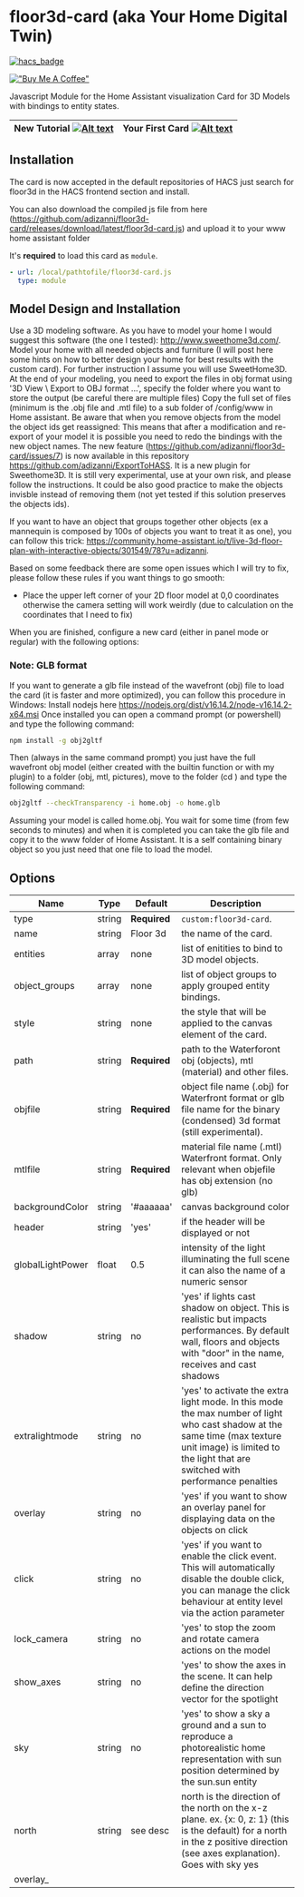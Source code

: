 # floor3d-card (aka Your Home Digital Twin)

[![hacs_badge](https://img.shields.io/badge/HACS-Default-orange.svg?style=for-the-badge)](https://github.com/custom-components/hacs)

[!["Buy Me A Coffee"](https://www.buymeacoffee.com/assets/img/custom_images/orange_img.png)](https://buymeacoffee.com/AndyHA)

Javascript Module for the Home Assistant visualization Card for 3D Models with bindings to entity states.

| New Tutorial [![Alt text](https://img.youtube.com/vi/ArBy7uqSJkY/0.jpg)](https://www.youtube.com/watch?v=ArBy7uqSJkY) | Your First Card [![Alt text](https://img.youtube.com/vi/4qrDpDnPK6I/0.jpg)](https://youtu.be/4qrDpDnPK6I)  |
| ------------------------------------------------------------------------------------------------------------- | ----------------------------------------------------------------------------------------------------------------- |


## Installation

The card is now accepted in the default repositories of HACS just search for floor3d in the HACS frontend section and install.

You can also download the compiled js file from here (https://github.com/adizanni/floor3d-card/releases/download/latest/floor3d-card.js) and upload it to your www home assistant folder

It's **required** to load this card as `module`.

```yaml
- url: /local/pathtofile/floor3d-card.js
  type: module
```

## Model Design and Installation

Use a 3D modeling software. As you have to model your home I would suggest this software (the one I tested): http://www.sweethome3d.com/.
Model your home with all needed objects and furniture (I will post here some hints on how to better design your home for best results with the custom card).
For further instruction I assume you will use SweetHome3D.
At the end of your modeling, you need to export the files in obj format using '3D View \ Export to OBJ format ...', specify the folder where you want to store the output (be careful there are multiple files)
Copy the full set of files (minimum is the .obj file and .mtl file) to a sub folder of /config/www in Home assistant.
Be aware that when you remove objects from the model the object ids get reassigned: This means that after a modification and re-export of your model it is possible you need to redo the bindings with the new object names. The new feature (https://github.com/adizanni/floor3d-card/issues/7) is now available in this repository https://github.com/adizanni/ExportToHASS. It is a new plugin for Sweethome3D. It is still very experimental, use at your own risk, and please follow the instructions.
It could be also good practice to make the objects invisble instead of removing them (not yet tested if this solution preserves the objects ids).

If you want to have an object that groups together other objects (ex a mannequin is composed by 100s of objects you want to treat it as one), you can follow this trick: https://community.home-assistant.io/t/live-3d-floor-plan-with-interactive-objects/301549/78?u=adizanni.

Based on some feedback there are some open issues which I will try to fix, please follow these rules if you want things to go smooth:

- Place the upper left corner of your 2D floor model at 0,0 coordinates otherwise the camera setting will work weirdly (due to calculation on the coordinates that I need to fix)

When you are finished, configure a new card (either in panel mode or regular) with the following options:

### Note: GLB format

If you want to generate a glb file instead of the wavefront (obj) file to load the card (it is faster and more optimized), you can follow this procedure in Windows:
Install nodejs here https://nodejs.org/dist/v16.14.2/node-v16.14.2-x64.msi 
Once installed you can open a command prompt (or powershell) and type the following command:
```bash
npm install -g obj2gltf
```
Then (always in the same command prompt) you just have the full wavefront obj model (either created with the builtin function or with my plugin) to a folder (obj, mtl, pictures), move to the folder (cd <folder>) and type the following command:
```bash
obj2gltf --checkTransparency -i home.obj -o home.glb
```
Assuming your model is called home.obj. You wait for some time (from few seconds to minutes) and when it is completed you can take the glb file and copy it to the www folder of Home Assistant. It is a self containing binary object so you just need that one file to load the model.

## Options

| Name             | Type   | Default      | Description                                                                                                                                                                |
| ---------------- | ------ | ------------ | -------------------------------------------------------------------------------------------------------------------------------------------------------------------------- |
| type             | string | **Required** | `custom:floor3d-card`.                                                                                                                                                     |
| name             | string | Floor 3d     | the name of the card.                                                                                                                                                      |
| entities         | array  | none         | list of enitities to bind to 3D model objects.                                                                                                                             |
| object_groups    | array  | none         | list of object groups to apply grouped entity bindings.                                                                                                                    |
| style            | string | none         | the style that will be applied to the canvas element of the card.                                                                                                          |
| path             | string | **Required** | path to the Waterforont obj (objects), mtl (material) and other files.                                                                                                     |
| objfile          | string | **Required** | object file name (.obj) for Waterfront format or glb file name for the binary (condensed) 3d format (still experimental).                                                                                                                                 |
| mtlfile          | string | **Required** | material file name (.mtl) Waterfront format. Only relevant when objefile has obj extension (no glb)                                                                                                                               |
| backgroundColor  | string | '#aaaaaa'    | canvas background color                                                                                                                                                    |
| header  | string | 'yes'    | if the header will be displayed or not                                                                                                                                                   |
| globalLightPower | float  | 0.5          | intensity of the light illuminating the full scene it can also the name of a numeric sensor                                                                                |
| shadow           | string | no           | 'yes' if lights cast shadow on object. This is realistic but impacts performances. By default wall, floors and objects with "door" in the name, receives and cast shadows  |
| extralightmode   | string | no           | 'yes' to activate the extra light mode. In this mode the max number of light who cast shadow at the same time (max texture unit image) is limited to the light that are switched with performance penalties  |
| overlay          | string | no           | 'yes' if you want to show an overlay panel for displaying data on the objects on click                                                                                     |
| click            | string | no           | 'yes' if you want to enable the click event. This will automatically disable the double click, you can manage the click behaviour at entity level via the action parameter |
| lock_camera      | string | no           | 'yes' to stop the zoom and rotate camera actions on the model                                                                                                              |
| show_axes        | string | no           | 'yes' to show the axes in the scene. It can help define the direction vector for the spotlight                                                                              |
| sky              | string | no           | 'yes' to show a sky a ground and a sun to reproduce a photorealistic home representation with sun position determined by the sun.sun entity                                 |
| north            | string | see desc     | north is the direction of the north on the x-z plane. ex. {x: 0, z: 1} (this is the default) for a north in the z positive direction (see axes explanation). Goes with sky yes |
| overlay\_<style> | string | various      | allow to manage the aspect of the overlay panel (colors, fonts, etc.)                                                                                                      |

**Note: with the introdction of the sky, the illumination will behave strangely when the sun will go above the ceiling. I've given the possibility to manage what I call a transparent slab. In sweethome3d put a transparent slab object (transparent box) on top of your floor and call it transparent_slab*. If you use my plugin (Export to HA) this will be managed by the card by stopping the sunlight to come through from the above. It is also possible to activate the ceiling in Sweethome3d. **

**Note 2: a valid north setting example:
```yaml
north:
  x: -1
  z: 0
```
  
For each entity in the entities list you need to specify the following options:

| Name            | Type   | Default      | Description                                                                                                                                                                                                                                                                                         |
| --------------- | ------ | ------------ | --------------------------------------------------------------------------------------------------------------------------------------------------------------------------------------------------------------------------------------------------------------------------------------------------- |
| entity          | string | **Required** | your entity id or reference to an object_group via <object_group> reference (this last feature is not applicable for text and gesture                                                                                                                                                               |
| entity_template | string | none         | a JavaScript template formatted as follow: [[[ template]]]. Template is a valid Javascript command. With $entity you specify the state of the entity                                                                                                                                                |
| action          | string | none         | on-click behaviour: it can be 'more-info' to open the more-info dialog for the entity associated to the clicked objec; it can be 'overlay' to display the state of the entity in the ovelay panel; it can be 'default' to do the same action that used to be associated to the double click action. |
| object_id       | string | **Required** | the name of the object in the model to biind to your entity.                                                                                                                                                                                                                                        |
| type3d          | string | **Required** | the type of object binding. Values are: light, hide, color, text, gesture, door, rotate                                                                                                                                                                                                             |

**Note: to facilitate the configuration you can load the model without entity bindings and you will be able to show the object_id you want to bind to by double clicking on the object**

For each object_group in object_groups:

| Name         | Type   | Default      | Description                                                                                                                             |
| ------------ | ------ | ------------ | --------------------------------------------------------------------------------------------------------------------------------------- |
| object_group | string | **Required** | your object group name to be referenced by the entity field via <object_group> reference (braces <> have to wrap the object_group name) |
| objects      | array  | **Required** | the list of object_ids in your group.                                                                                                   |

The objects array contains a list of
| Name | Type | Default | Description
| ---- | ---- | ------- | -----------
| object_id | string | **Required** | object_id of the object in the group
  
Here is a Tutorial for Object Groups:
  
| Object Groups Tutorial
| ------------------------- 
| [![Alt text](https://img.youtube.com/vi/eAbaDfNw93M/0.jpg)](https://www.youtube.com/watch?v=eAbaDfNw93M)  
  
For each zoom in zoom_areas
  
| Name             | Type   | Default      | Description                                                                                                                                                                |
| ---------------- | ------ | ------------ | -------------------------------------------------------------------------------------------------------------------------------------------------------------------------- |
| zoom             | string | **Required** | the name of the zoom area (ex. Kitchen).                                                                                                                                    |
| object_id        | string | **Required** | the object id of the target of the zoom (ex. room_1_1)                                                                                                                      |
| rotation         | object | {x:0, y:0, z:0} | the rotation of the camera pointing to the area.                                                                                                                                                      |
| direction        | object  | {x:0, y:0, z:0}   | the direction vector of the canera pointing to the area.                                                                                                                             |  
| distance        | number  | 500   | the number of cm from the camera to the target point                                                                                              |
  

### Client Side Javascript template example

```yaml
- entity: sensor.temperature
  type3d: color
  colorcondition:
    - color: red
      state: hot
  object_id: your_object
  entity_template: '[[[ if ($entity > 25) { "hot" } else { "cool" } ]]]'
```

The example above shows a potential usage of the Client Side Javascript template example. If the state of the entity is greater than 25, the templated state of the entity will be 'hot' thus the object 'your_object' will become red

## Camera Rotation, Camera Position and Camera direction

For **camera rotation and position** recording config:

```yaml
camera_position:
  x: <x coordinate of the recorded camera positioon>
  y: <y coordinate of the recorded camera positioon>
  z: <z coordinate of the recorded camera positioon>
camera_rotate:
  x: <x coordinate of the recorded camera rotation>
  y: <y coordinate of the recorded camera rotation>
  z: <z coordinate of the recorded camera rotation>
 camera_target:
  x: <x coordinate of the recorded camera target>
  y: <y coordinate of the recorded camera target>
  z: <z coordinate of the recorded camera target>
```

When in edit mode you can double click in an empty model space to retrieve the current postition and rotation of the camera. You can retrieve the 2 sets of coordinates from the prompt box that will appear. You can then manually copy the content and paste to the card config in code editor mode. Thanks to this the new default position of the camera will be set to the configured coordinates.

An image explaining the coordinate concepts:
  
![image](https://user-images.githubusercontent.com/35622920/152559923-c8762f2d-c8c6-4cd2-bbc8-8429b8fa7101.png)
  
## Overlay and action

You first put overlay yes in the Appearance section of the card visual editor. Then a few other Overlay parameters appear to customize the overlay: alignment, size, fonts, colors, etc.
All this will create a panel that will sit on top of the model canvas.
You will also have to put the click parameter to yes for it to work.
Then in each entity you have the action parameter; this tells what to do when you click on the object associated to the entity.
If action = overlay for an entity, it means that when you click on it, it will display the name and state of the entity inside the overlay.

Example:

```yaml
........
overlay: 'yes'
overlay_bgcolor: transparent
.........
click: 'yes'
entities:
  - entity: <your_entity>
    object_id: <your_object_id>
    action: overlay
    .........
```

When you click on the object, the entity name and state will appear in the overlay panel

In this other example the click will trigger the pop of the more-info dialog (overlay not needed):

```yaml

.........
click: 'yes'
entities:
  - entity: <your_entity>
    object_id: <your_object_id>
    action: more-info
    .........
```

## Camera

For camera, example config:
  
```yaml
entities
  - entity: camera.<camera name>
    type3d: camera
    object_id: <an object_id in the model you want to associate with the camera>
```
there are no specific parameters. Double clicking on the object will show a pop-up dialog with the camera picture.
  
## Lights

For **light** example config:

```yaml
entities:
  - entity: <a light entity id>
    type3d: light
    object_id: <an object id in the 3D model you want to postion the light on>
    light:
      lumens: <max light lumens range: 0-4000 for regular led/bulb lights>
      color: <light color, if the light is a led with variable color this parameter will be ignored in favor of color and temperature attributes>
      decay: <0-2, the speed of decay for the light between the light source and the distance>
      distance: <number of cm for which the light will have an effect on the scene>
      shadow: <'no', if you do not want this light to case a shadow. This is to cope with the limit of max lights casting shadow in a model>
      vertical_alignment: <'top', 'middle', 'bottom', when you activate shadows it allows to avoid that the lamp itself block the light>
      light_target: when this parameter is filled, the light becomes a spotlight, you need to put here the object_id of the target of the spot
      light_direction: when this parameter is filled, the light becomes a spotlight, you put here the direction vector of the spotlight. It can only be changed in the code editor. in the format x: xxx, y: yyy, z: zzz. See coordinate explanation above
```

Light behaviour is obvious: the **light_name** will illuminate when the bound entity in Home Assistant will be turned on and viceversa. If the light has color and brightness attributes they will be used to render the light.
A double click on the light object will toggle the light (so far the events in iOS and Android are not yet managed as the events are captured by the OrbitContol of Three.js library and I have not yet fully understood the behaviour)

## Hide

For **hide** example config:

```yaml
entities
  - entity: <a binary sensor entity id>
    type3d: hide
    object_id: <an object_id in the model you want to hide if condition is true>
    hide:
      state: <the state of the entity triggering the hiding of the object: ex 'off'>
```

Hide behavour: the object_id will be hidden when the state of the bound entity will be equal to the **state** value

## Show

For **show** example config:

```yaml
entities
  - entity: <a binary sensor entity id>
    type3d: show
    object_id: <an object_id in the model you want to show if condition is true>
    show:
      state: <the state of the entity triggering the showing of the object: ex 'off'>
```

Show behavour: the object_id will be visible when the state of the bound entity will be equal to the **state** value

## Color

For **color** example config:

```yaml
entities:
  - entity: <a discrete sensor entity id>
    type3d: color
    object_id: <the object id in the 3D model that has to change color based on the state of the entity>
    colorcondition:
      - color: <color to paint if condition for the entity id in the stat to be true, it can be in Hex, html or rgb format (ex. '#ff0000' or 'red' or '255, 0, 0' >
        state: <state of the entity>
      .......
```

Color behavour: the object_id will be painted in the color when the state of the bound entity will be equal to the **state** value

## Text

For **text** example config:

```yaml
entities:
  - entity: <a numeric or text sensor entity id>
    type3d: text
    object_id: <the plane object id in the 3D model that will allow the display of the state text>
    text:
      span: <percentage span of text in the object plane> (ex. 50%)
      font: <name of the font text ex:'verdana'>
      textbgcolor: <background color for the text. ex: '#000000' or 'black'>
      textfgcolor: <foreground color for the text. ex: '#ffffff' or 'white'>
      attribute: the optional attribute of the entity you want to show on the object
      .......
```

Text behaviour: the object_id representing the plane object (ex. mirror; picture, tv screen, etc) will display the state text for the entity

## Room

For **room** example config:

```yaml
entities:
  - entity: <an entity>
    type3d: room
    object_id: <a room object (generally the floor) with a name containing "room". >
    room:
      eleveation: <Number of cm going from the floor to the ceiling to set the parallelepiped height of the new room object>
      transparency: <Percentage of transparency of the room object>
      color: <color of the parallelipiped: ex: '#ff0000' or 'red'>
      label: <yes or no, default no: shows a label with the state of the entity or attribute (see below)>
      span: <percentage span of text in the object plane> (ex. 50%)
      font: <name of the font text ex:'verdana'>
      textbgcolor: <background color for the text. ex: '#000000' or 'black'>
      textfgcolor: <foreground color for the text. ex: '#ffffff' or 'white'>
      attribute: the optional attribute of the entity you want to show on the object
    colorcondition:
      - color: <>
        state: <>

```

Room will draw a parallelipiped highlighting the room. Pretty static for the moment, it will become more dynamic with new parameters. It works with all room (floor) objects containing the word "room" in the object name. Rooms that have not a rectangular shape will have a paralllipiped anyway (not managing complex shapes).

You can add a colorcondition section for rooms.
  
![image](https://user-images.githubusercontent.com/35622920/153704069-f0be858f-5453-4a7c-a592-2c33d44284d0.PNG)
  
## Gesture

For **gesture** (action) example config:

```yaml
entities:
  - entity: <an actionable entity>
    type3d: gesture
    object_id: <an object id in the 3D model you want to double click to trigger the gesture/action>
    gesture:
      domain: <the domain of the service to call>
      service: <the service to call>
```

when you double click on the object, the domain.service is called with data { entity_id: entity }
(so far the iOS and Android events are not yet managed as the events are captured by the OrbitContol of Three.js library and I have not yet fully understood the behaviour)

## Door

For **door** example config:

```yaml
entities:
  - entity: <a on/off  entity>
    type3d: door
    object_id: <an object or object_group id representing the door>
    door:
      doortype: <'slide' for sliding doors/windows, 'swing' for swinging doors windows>
      side: 'up', 'down', 'left' and 'right', the border of the door that is the axis of rotation
      direction: 'inner' and 'outer', the direction of rotation
      hinge: the object_id of the door/window hinge
      pane: the object_id of the pane (main component) of the door/window
      degrees: the degrees of the door opening
```

a door/window object/entity is rotated by the sepcified degrees (swing) or slid (slide) along the axis defined in 'side' and the direction defined in 'direction'. You can use the object group to list the moving objects of the door. If you do that you can now select the hinge object or the pane object. When you select the hinge object only the direction parameter is used as the side and axix of rotation are bound to the hinge position and shape. Time allowing I will try to do a tutorial. It is getting complex.....

Different cases here:

For a Swing door:

| Type                   | Direction | Side | Degrees | Comment                                                           |
| ---------------------- | --------- | ---- | ------- | ----------------------------------------------------------------- |
| hinge object specified | x         |      | x       | -                                                                 |
| pane object specified  | x         | x    | x       | -                                                                 |
| no object specified    | x         | x    | x       | the object_id is taken as a pane or the first object of the group |

For a slide door (only pane object):

| Type                     | Direction | Side | Percentage | Comment                                                           |
| ------------------------ | --------- | ---- | ---------- | ----------------------------------------------------------------- |
| pane object specified    | x         | x    | x          | -                                                                 |
| no pane object specified | x         | x    | x          | the object_id is taken as a pane or the first object of the group |

Example of configuration for a window (Double French Window) exported using the ExportToHass plugin:

![image](https://user-images.githubusercontent.com/35622920/132490828-37eed144-d86b-4ef0-93ec-4be5d8131da5.png)

The entity section:

```yaml
- entity: your_domain.your_door_entity
  object_id: <WindowDiningRoomLeft>
  type3d: door
  door:
    doortype: swing
    direction: inner
    degrees: '50'
    hinge: WindowDiningRoomLeft_4
```

And the related object group:

```yaml
- object_group: WindowDiningRoomLeft
  objects:
    - object_id: WindowDiningRoomLeft_7
    - object_id: WindowDiningRoomLeft_6
    - object_id: WindowDiningRoomLeft_5
```

Result:

![image](https://user-images.githubusercontent.com/35622920/132490500-b6b40948-5f5b-4127-9d8e-5ae580c1e880.png)

![image](https://user-images.githubusercontent.com/35622920/132490620-0dcf2614-4b28-40e5-ab9e-d01453e37d90.png)

## Cover

```yaml
entities:
  - entity: <cover.your_cover_entity>
    type3d: cover
    object_id: <object_id or group of the moving parts of the cover, the blades and base of a roller shutter>
    cover:
      pane: <object_id represents the moving parts that have to fully disappear when the cover is fully opened>
      side: <up or down, direction of opening
```

It is an experimental implementation of cover entities.

![image](https://user-images.githubusercontent.com/35622920/154579836-8cc59d3c-f8e1-439d-a088-58d514fcf170.png)
                
![image](https://user-images.githubusercontent.com/35622920/154579949-189ef2e4-bfc5-4701-8967-1811a8426d0c.png)
                
                
## Rotate

For **rotate** example config:

```yaml
entities:
  - entity: <a on/off  entity>
    type3d: rotate
    object_id: <an object or object group id representing the thing to be rotated>
    rotate:
      axis: <'x', 'y' and 'z', along which axis the object should rotate>
      round_per_seconds: 1-4, speed of rotation. Use a negative number to spin the other direction.
      percentage:
      hinge: the object acting as a pivot when you use an object group to represent the moving parts.
```

an object to rotate (animation) when the associated entity will be 'on'. If you use an object group and you specify the hinge, all moving parts in the group will rotate aroung the hinge center point.

## Object group example

```yaml
entities:
  - entity: light.bulb
    type3d: light
    object_id: <lamp> (refers to the object_group defined below, braces <> have to wrap the object_group name)
    light:
      lumen: 900
object_groups:
  - object_group: lamp
    objects:
      - object_id: lamp_base_20
      - object_id: lamp_bulb_1
```

### Example

To give it a try please, load the example folder files in a folder within /config/www of your Home Assistant.
Create a new Panel View add Floor3d-card and cut and paste the following config:

```yaml
type: 'custom:floor3d-card'
entities:
  - entity: <your light entity id>
    type3d: light
    object_id: sweethome3d_opening_on_hinge_2_LampSide_31
    light:
      lumens: 500
  - entity: <your binary sensor entity id (example a magnet sensor for a window)>
    type3d: color
    object_id: sweethome3d_window_pane_on_hinge_1_50
    colorcondition:
      - state: 'on'
        color: '#00ff00'
      - state: 'off'
        color: '#ff0000'
path: /local/home2/
objfile: MyExampleHome2.obj
mtlfile: MyExampleHome2.mtl
backgroundColor: '#000001'
globalLightPower: 0.4
```

### Working with levels (> v1.3.0)
  
If your Sweethome3d model has levels and you use the ExportToHass ([Download](https://github.com/adizanni/ExportToHASS/releases/latest/download/ExportToHASSPlugin.sh3p)) plugin, the card will show the levels with some buttons appearing at the top left of the 3d canvas. There is one button for each level and one butto for "all" levels. When you click on the button of the level, only that level will become visible in the card, and if you click on the "all" button all levels will appear in the card in a total view of your model.
All other functionalities will work as before.  

  
### To Do

Project General Availability (https://github.com/adizanni/floor3d-card/projects/1)

